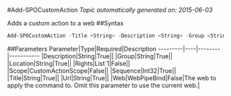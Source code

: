 #Add-SPOCustomAction
*Topic automatically generated on: 2015-06-03*

Adds a custom action to a web
##Syntax
```powershell
Add-SPOCustomAction -Title <String> -Description <String> -Group <String> -Location <String> -Sequence <Int32> -Url <String> [-Rights <List`1>] [-Scope <CustomActionScope>] [-Web <WebPipeBind>]
```


##Parameters
Parameter|Type|Required|Description
---------|----|--------|-----------
|Description|String|True||
|Group|String|True||
|Location|String|True||
|Rights|List`1|False||
|Scope|CustomActionScope|False||
|Sequence|Int32|True||
|Title|String|True||
|Url|String|True||
|Web|WebPipeBind|False|The web to apply the command to. Omit this parameter to use the current web.|
<!-- Ref: 0C9B7955ED961A57AE35BD7772C05145 -->